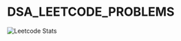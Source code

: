# DSA_LEETCODE_PROBLEMS
![Leetcode Stats](https://prathameshamundkar.jacoblin.cool/JacobLinCool?ext=activity)
